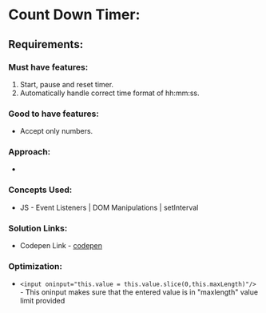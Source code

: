 # Count Down Timer:

## Requirements:

### Must have features:
1. Start, pause and reset timer.
2. Automatically handle correct time format of hh:mm:ss. 

### Good to have features:
- Accept only numbers.

### Approach:
- 

### Concepts Used:
- JS - Event Listeners | DOM Manipulations | setInterval

### Solution Links:
- Codepen Link - [codepen](https://codepen.io/dsantoshkumarit/pen/wvLyEGB)

### Optimization:
- `<input oninput="this.value = this.value.slice(0,this.maxLength)"/>` - This oninput makes sure that the entered value is in "maxlength" value limit provided

